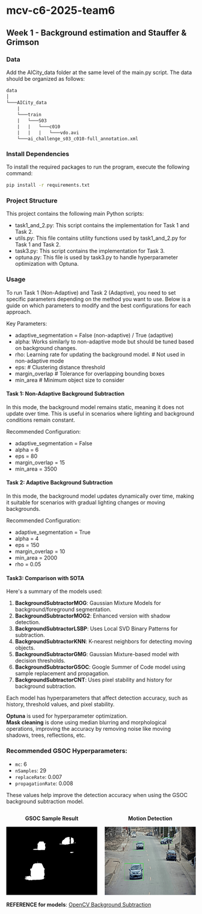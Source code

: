 # mcv-c6-2025-team6

## Week 1 - Background estimation and Stauffer & Grimson

### Data
Add the AICity_data folder at the same level of the main.py script. The data should be organized as follows:

```
data
│
└───AICity_data
    |
    └───train
    |   └───S03
    |   |   └───c010
    |   |   |   └───vdo.avi
    └───ai_challenge_s03_c010-full_annotation.xml
```
### Install Dependencies
To install the required packages to run the program, execute the following command:

```bash
pip install -r requirements.txt
```

### Project Structure
This project contains the following main Python scripts:
- task1_and_2.py: This script contains the implementation for Task 1 and Task 2.
- utils.py: This file contains utility functions used by task1_and_2.py for Task 1 and Task 2.
- task3.py: This script contains the implementation for Task 3.
- optuna.py: This file is used by task3.py to handle hyperparameter optimization with Optuna.


### Usage
To run Task 1 (Non-Adaptive) and Task 2 (Adaptive), you need to set specific parameters depending on the method you want to use. Below is a guide on which parameters to modify and the best configurations for each approach.

Key Parameters:
- adaptive_segmentation = False (non-adaptive) / True (adaptive)
- alpha: Works similarly to non-adaptive mode but should be tuned based on background changes.
- rho: Learning rate for updating the background model. # Not used in non-adaptive mode
- eps: # Clustering distance threshold
- margin_overlap # Tolerance for overlapping bounding boxes
- min_area  # Minimum object size to consider

#### Task 1: Non-Adaptive Background Subtraction
In this mode, the background model remains static, meaning it does not update over time. This is useful in scenarios where lighting and background conditions remain constant.

Recommended Configuration:
- adaptive_segmentation = False
- alpha = 6
- eps = 80  
- margin_overlap = 15
- min_area = 3500

#### Task 2: Adaptive Background Subtraction
In this mode, the background model updates dynamically over time, making it suitable for scenarios with gradual lighting changes or moving backgrounds.

Recommended Configuration:
- adaptive_segmentation = True
- alpha = 4
- eps = 150
- margin_overlap = 10
- min_area = 2000
- rho = 0.05

#### Task3: Comparison with SOTA

Here's a summary of the models used:

1. **BackgroundSubtractorMOG**: Gaussian Mixture Models for background/foreground segmentation.
2. **BackgroundSubtractorMOG2**: Enhanced version with shadow detection.
3. **BackgroundSubtractorLSBP**: Uses Local SVD Binary Patterns for subtraction.
4. **BackgroundSubtractorKNN**: K-nearest neighbors for detecting moving objects.
5. **BackgroundSubtractorGMG**: Gaussian Mixture-based model with decision thresholds.
6. **BackgroundSubtractorGSOC**: Google Summer of Code model using sample replacement and propagation.
7. **BackgroundSubtractorCNT**: Uses pixel stability and history for background subtraction.

Each model has hyperparameters that affect detection accuracy, such as history, threshold values, and pixel stability.

**Optuna** is used for hyperparameter optimization.  
**Mask cleaning** is done using median blurring and morphological operations, improving the accuracy by removing noise like moving shadows, trees, reflections, etc.

### Recommended GSOC Hyperparameters:
- `mc`: 6
- `nSamples`: 29
- `replaceRate`: 0.007
- `propagationRate`: 0.008

These values help improve the detection accuracy when using the GSOC background subtraction model.

<div style="display: flex; justify-content: space-between;">
    <div style="width: 48%; text-align: center;">
        <p><strong>GSOC Sample Result</strong></p>
        <img src="output_GSOC.gif" alt="GSOC Sample Result" style="width: 100%; height: auto;">
    </div>
    <div style="width: 48%; text-align: center;">
        <p><strong>Motion Detection</strong></p>
        <img src="output_GSOC_bb.gif" alt="Moving Objects Detection" style="width: 100%; height: auto;">
    </div>
</div>

**REFERENCE for models**: [OpenCV Background Subtraction](https://docs.opencv.org/4.x/d1/dc5/tutorial_background_subtraction.html)

